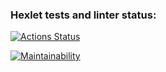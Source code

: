 ### Hexlet tests and linter status:

[![Actions Status](https://github.com/NoSpooksAllowed/php-project-lvl1/workflows/hexlet-check/badge.svg)](https://github.com/NoSpooksAllowed/php-project-lvl1/actions)

[![Maintainability](https://api.codeclimate.com/v1/badges/a99a88d28ad37a79dbf6/maintainability)](https://codeclimate.com/github/codeclimate/codeclimate/maintainability)

